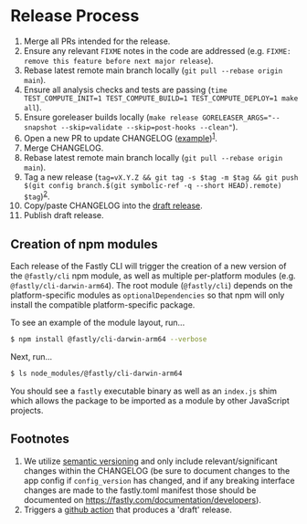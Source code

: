 # Release Process

1. Merge all PRs intended for the release.
1. Ensure any relevant `FIXME` notes in the code are addressed (e.g. `FIXME: remove this feature before next major release`).
1. Rebase latest remote main branch locally (`git pull --rebase origin main`).
1. Ensure all analysis checks and tests are passing (`time TEST_COMPUTE_INIT=1 TEST_COMPUTE_BUILD=1 TEST_COMPUTE_DEPLOY=1 make all`).
1. Ensure goreleaser builds locally (`make release GORELEASER_ARGS="--snapshot --skip=validate --skip=post-hooks --clean"`).
1. Open a new PR to update CHANGELOG ([example](https://github.com/fastly/cli/pull/273))<sup>[1](#note1)</sup>.
1. Merge CHANGELOG.
1. Rebase latest remote main branch locally (`git pull --rebase origin main`).
1. Tag a new release (`tag=vX.Y.Z && git tag -s $tag -m $tag && git push $(git config branch.$(git symbolic-ref -q --short HEAD).remote) $tag`)<sup>[2](#note2)</sup>.
1. Copy/paste CHANGELOG into the [draft release](https://github.com/fastly/cli/releases).
1. Publish draft release.

## Creation of npm modules

Each release of the Fastly CLI will trigger the creation of a new version of the `@fastly/cli` npm module, as well as multiple per-platform modules (e.g. `@fastly/cli-darwin-arm64`). The root module (`@fastly/cli`) depends on the platform-specific modules as `optionalDependencies` so that npm will only install the compatible platform-specific package.

To see an example of the module layout, run...

```sh
$ npm install @fastly/cli-darwin-arm64 --verbose
```

Next, run...

```sh
$ ls node_modules/@fastly/cli-darwin-arm64
```

You should see a `fastly` executable binary as well as an `index.js` shim which allows the package to be imported as a module by other JavaScript projects.

## Footnotes

1. <a name="note1"></a>We utilize [semantic versioning](https://semver.org/) and only include relevant/significant changes within the CHANGELOG (be sure to document changes to the app config if `config_version` has changed, and if any breaking interface changes are made to the fastly.toml manifest those should be documented on https://fastly.com/documentation/developers).
1. <a name="note2"></a>Triggers a [github action](https://github.com/fastly/cli/blob/main/.github/workflows/tag_release.yml) that produces a 'draft' release.
